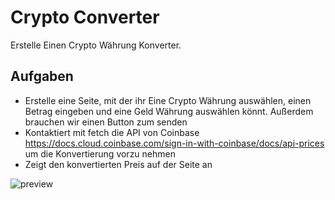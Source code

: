 # Crypto Converter

Erstelle Einen Crypto Währung Konverter. 

## Aufgaben
* Erstelle eine Seite, mit der ihr Eine Crypto Währung auswählen, einen Betrag eingeben und eine Geld Währung auswählen könnt. Außerdem brauchen wir einen Button zum senden
* Kontaktiert mit fetch die API von Coinbase https://docs.cloud.coinbase.com/sign-in-with-coinbase/docs/api-prices um die Konvertierung vorzu nehmen
* Zeigt den konvertierten Preis auf der Seite an

![preview](https://raw.githubusercontent.com/DigitalCareerInstitute/Browser-Crypto-CurrencyConverter/main/demo.gif?token=GHSAT0AAAAAABZJXXI6W42P54AGPMZD4JQUYZ6YZNA)

